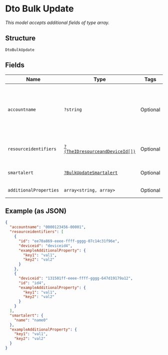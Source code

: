 
# Dto Bulk Update

*This model accepts additional fields of type array.*

## Structure

`DtoBulkUpdate`

## Fields

| Name | Type | Tags | Description | Getter | Setter |
|  --- | --- | --- | --- | --- | --- |
| `accountname` | `?string` | Optional | The numeric account name, which must include leading zeros | getAccountname(): ?string | setAccountname(?string accountname): void |
| `resourceidentifiers` | [`?(TheIDresourceandDeviceId[])`](../../doc/models/the-i-dresourceand-device-id.md) | Optional | - | getResourceidentifiers(): ?array | setResourceidentifiers(?array resourceidentifiers): void |
| `smartalert` | [`?BulkUpdateSmartalert`](../../doc/models/bulk-update-smartalert.md) | Optional | - | getSmartalert(): ?BulkUpdateSmartalert | setSmartalert(?BulkUpdateSmartalert smartalert): void |
| `additionalProperties` | `array<string, array>` | Optional | - | findAdditionalProperty(string key): array | additionalProperty(string key, array value): void |

## Example (as JSON)

```json
{
  "accountname": "0000123456-00001",
  "resourceidentifiers": [
    {
      "id": "ee70a869-eeee-ffff-gggg-07c14c31f96e",
      "deviceid": "deviceid4",
      "exampleAdditionalProperty": {
        "key1": "val1",
        "key2": "val2"
      }
    },
    {
      "deviceid": "131501ff-eeee-ffff-gggg-647d19179a12",
      "id": "id4",
      "exampleAdditionalProperty": {
        "key1": "val1",
        "key2": "val2"
      }
    }
  ],
  "smartalert": {
    "name": "name0"
  },
  "exampleAdditionalProperty": {
    "key1": "val1",
    "key2": "val2"
  }
}
```

